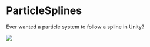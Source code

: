 # ParticleSplines
Ever wanted a particle system to follow a spline in Unity? 

![](http://i.imgur.com/NpyCGrP.gif)
